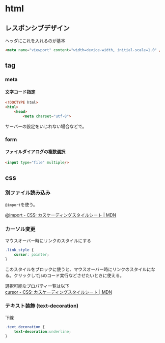 # html

## レスポンシブデザイン

ヘッダにこれを入れるのが基本

```html
<meta name="viewport" content="width=device-width, initial-scale=1.0" />
```

## tag

### meta

#### 文字コード指定

```html
<!DOCTYPE html>
<html>
    <head>
        <meta charset="utf-8">
```

サーバーの設定をいじれない場合などで。

### form

#### ファイルダイアログの複数選択

```html
<input type="file" multiple/>
```

## css

### 別ファイル読み込み

`@import`を使う。

[@import - CSS: カスケーディングスタイルシート | MDN](https://developer.mozilla.org/ja/docs/Web/CSS/@import)

### カーソル変更

マウスオーバー時にリンクのスタイルにする

```css
.link_style {
    cursor: pointer;
}
```

このスタイルをブロックに使うと、マウスオーバー時にリンクのスタイルになる。クリックしてjsのコード実行などさせたいときに使える。

選択可能なプロパティ一覧は以下  
[cursor - CSS: カスケーディングスタイルシート | MDN](https://developer.mozilla.org/ja/docs/Web/CSS/cursor)

### テキスト装飾 (text-decoration)

下線

```css
.text_decoration {
    text-decoration:underline;
}
```
